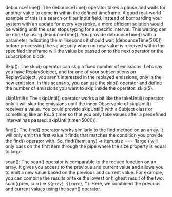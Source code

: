 debounceTime(): The debounceTime() operator takes a pause and waits for another value to come in within the defined timeframe. A good real-world example of this is a search or filter input field. Instead of bombarding your system with an update for every keystroke, a more efficient solution would be waiting until the user stops typing for a specific interval. This waiting can be done by using debounceTime(). You provide debounceTime() with a parameter indicating the milliseconds it should wait (debounceTime(300)) before processing the value; only when no new value is received within the specified timeframe will the value be passed on to the next operator or the subscription block.

Skip(): The skip() operator can skip a fixed number of emissions. Let’s say you have ReplaySubject, and for one of your subscriptions on ReplaySubject, you aren’t interested in the replayed emissions, only in the new emission. In this scenario, you can use the skip() operator and define the number of emissions you want to skip inside the operator: skip(5).

skipUntil(): The skipUntil() operator works a bit like the takeUntil() operator; only it will skip the emissions until the inner Observable of skipUntil() receives a value. You could provide skipUntil() with a Subject class or something like an RxJS timer so that you only take values after a predefined interval has passed: skipUntil(timer(5000)).

find(): The find() operator works similarly to the find method on an array. It will only emit the first value it finds that matches the condition you provide the find() operator with. So, find((item: any) => item.size === 'large') will only pass on the first item through the pipe where the size property is equal to large.

scan(): The scan() operator is comparable to the reduce function on an array. It gives you access to the previous and current value and allows you to emit a new value based on the previous and current value. For example, you can combine the results or take the lowest or highest result of the two: scan((prev, curr) => `${prev} ${curr}`, ''). Here, we combined the previous and current values using the scan() operator.
